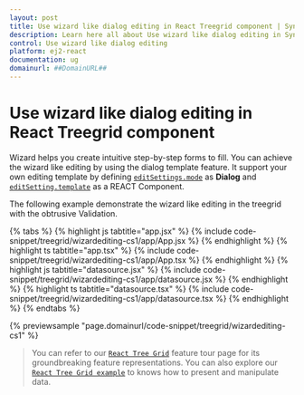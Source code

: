 ```yaml
---
layout: post
title: Use wizard like dialog editing in React Treegrid component | Syncfusion
description: Learn here all about Use wizard like dialog editing in Syncfusion React Treegrid component of Syncfusion Essential JS 2 and more.
control: Use wizard like dialog editing 
platform: ej2-react
documentation: ug
domainurl: ##DomainURL##
---
```


# Use wizard like dialog editing in React Treegrid component

Wizard helps you create intuitive step-by-step forms to fill. You can achieve the wizard like editing by using the dialog template feature. It support your own editing template by defining [`editSettings.mode`](https://ej2.syncfusion.com/react/documentation/api/treegrid/editSettings/#mode) as **Dialog** and [`editSetting.template`](https://ej2.syncfusion.com/react/documentation/api/treegrid/editSettings/#template) as a REACT Component.

The following example demonstrate the wizard like editing in the treegrid with the obtrusive Validation.

{% tabs %}
{% highlight js tabtitle="app.jsx" %}
{% include code-snippet/treegrid/wizardediting-cs1/app/App.jsx %}
{% endhighlight %}
{% highlight ts tabtitle="app.tsx" %}
{% include code-snippet/treegrid/wizardediting-cs1/app/App.tsx %}
{% endhighlight %}
{% highlight js tabtitle="datasource.jsx" %}
{% include code-snippet/treegrid/wizardediting-cs1/app/datasource.jsx %}
{% endhighlight %}
{% highlight ts tabtitle="datasource.tsx" %}
{% include code-snippet/treegrid/wizardediting-cs1/app/datasource.tsx %}
{% endhighlight %}
{% endtabs %}

 {% previewsample "page.domainurl/code-snippet/treegrid/wizardediting-cs1" %}

> You can refer to our [`React Tree Grid`](https://www.syncfusion.com/react-components/react-tree-grid) feature tour page for its groundbreaking feature representations. You can also explore our [`React Tree Grid example`](https://ej2.syncfusion.com/react/demos/#/material/treegrid/treegrid-overview) to knows how to present and manipulate data.